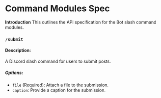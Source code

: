 Command Modules Spec
=============================

**Introduction**
This outlines the API specification for the Bot slash command modules.

### `/submit`

#### Description:

A Discord slash command for users to submit posts.

##### Options:

- `file` (Required): Attach a file to the submission.
- `caption`: Provide a caption for the submission.


